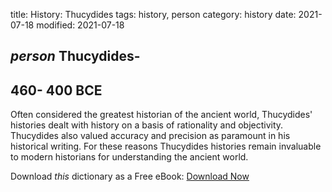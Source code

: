 title: History: Thucydides
tags: history, person
category: history
date: 2021-07-18
modified: 2021-07-18

## _person_  Thucydides-
  460-
400 BCE
-
Often considered the
greatest historian of the ancient world, Thucydides' histories dealt
with history on a basis of rationality and objectivity.   Thucydides
also valued accuracy and precision as paramount in his historical
writing.  For these reasons Thucydides histories remain invaluable to
modern historians for understanding the ancient world.


Download *this* dictionary as a Free eBook: [Download Now]({static}static/CairnsHistoryDictionary.pdf)

